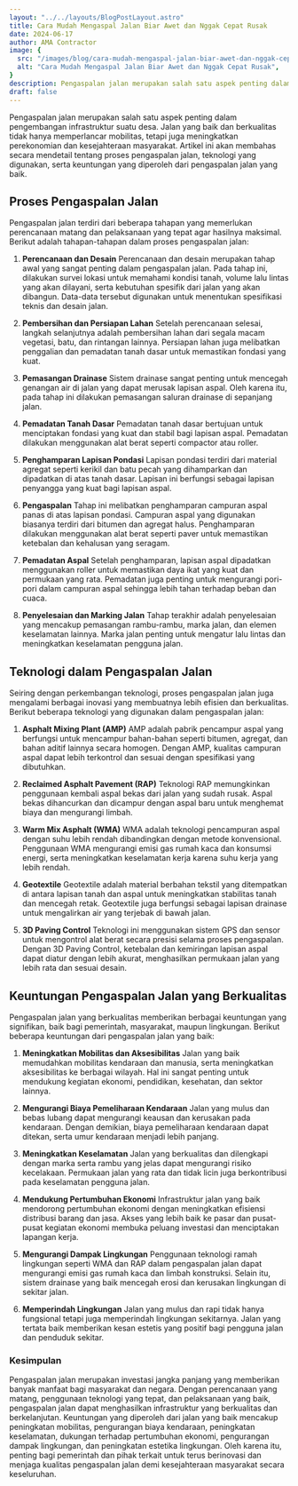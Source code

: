 ```yaml
---
layout: "../../layouts/BlogPostLayout.astro"
title: Cara Mudah Mengaspal Jalan Biar Awet dan Nggak Cepat Rusak
date: 2024-06-17
author: AMA Contractor
image: {
  src: "/images/blog/cara-mudah-mengaspal-jalan-biar-awet-dan-nggak-cepat-rusak.jpg",
  alt: "Cara Mudah Mengaspal Jalan Biar Awet dan Nggak Cepat Rusak",
}
description: Pengaspalan jalan merupakan salah satu aspek penting dalam pengembangan infrastruktur suatu desa. Jalan yang baik dan berkualitas tidak hanya memperlancar mobilitas, tetapi juga meningkatkan perekonomian dan kesejahteraan masyarakat.
draft: false
---
```


Pengaspalan jalan merupakan salah satu aspek penting dalam pengembangan infrastruktur suatu desa. Jalan yang baik dan berkualitas tidak hanya memperlancar mobilitas, tetapi juga meningkatkan perekonomian dan kesejahteraan masyarakat. Artikel ini akan membahas secara mendetail tentang proses pengaspalan jalan, teknologi yang digunakan, serta keuntungan yang diperoleh dari pengaspalan jalan yang baik.

## Proses Pengaspalan Jalan

Pengaspalan jalan terdiri dari beberapa tahapan yang memerlukan perencanaan matang dan pelaksanaan yang tepat agar hasilnya maksimal. Berikut adalah tahapan-tahapan dalam proses pengaspalan jalan:

1.  **Perencanaan dan Desain** Perencanaan dan desain merupakan tahap awal yang sangat penting dalam pengaspalan jalan. Pada tahap ini, dilakukan survei lokasi untuk memahami kondisi tanah, volume lalu lintas yang akan dilayani, serta kebutuhan spesifik dari jalan yang akan dibangun. Data-data tersebut digunakan untuk menentukan spesifikasi teknis dan desain jalan.

2.  **Pembersihan dan Persiapan Lahan** Setelah perencanaan selesai, langkah selanjutnya adalah pembersihan lahan dari segala macam vegetasi, batu, dan rintangan lainnya. Persiapan lahan juga melibatkan penggalian dan pemadatan tanah dasar untuk memastikan fondasi yang kuat.

3.  **Pemasangan Drainase** Sistem drainase sangat penting untuk mencegah genangan air di jalan yang dapat merusak lapisan aspal. Oleh karena itu, pada tahap ini dilakukan pemasangan saluran drainase di sepanjang jalan.

4.  **Pemadatan Tanah Dasar** Pemadatan tanah dasar bertujuan untuk menciptakan fondasi yang kuat dan stabil bagi lapisan aspal. Pemadatan dilakukan menggunakan alat berat seperti compactor atau roller.

5.  **Penghamparan Lapisan Pondasi** Lapisan pondasi terdiri dari material agregat seperti kerikil dan batu pecah yang dihamparkan dan dipadatkan di atas tanah dasar. Lapisan ini berfungsi sebagai lapisan penyangga yang kuat bagi lapisan aspal.

6.  **Pengaspalan** Tahap ini melibatkan penghamparan campuran aspal panas di atas lapisan pondasi. Campuran aspal yang digunakan biasanya terdiri dari bitumen dan agregat halus. Penghamparan dilakukan menggunakan alat berat seperti paver untuk memastikan ketebalan dan kehalusan yang seragam.

7.  **Pemadatan Aspal** Setelah penghamparan, lapisan aspal dipadatkan menggunakan roller untuk memastikan daya ikat yang kuat dan permukaan yang rata. Pemadatan juga penting untuk mengurangi pori-pori dalam campuran aspal sehingga lebih tahan terhadap beban dan cuaca.

8.  **Penyelesaian dan Marking Jalan** Tahap terakhir adalah penyelesaian yang mencakup pemasangan rambu-rambu, marka jalan, dan elemen keselamatan lainnya. Marka jalan penting untuk mengatur lalu lintas dan meningkatkan keselamatan pengguna jalan.

## Teknologi dalam Pengaspalan Jalan

Seiring dengan perkembangan teknologi, proses pengaspalan jalan juga mengalami berbagai inovasi yang membuatnya lebih efisien dan berkualitas. Berikut beberapa teknologi yang digunakan dalam pengaspalan jalan:

1.  **Asphalt Mixing Plant (AMP)** AMP adalah pabrik pencampur aspal yang berfungsi untuk mencampur bahan-bahan seperti bitumen, agregat, dan bahan aditif lainnya secara homogen. Dengan AMP, kualitas campuran aspal dapat lebih terkontrol dan sesuai dengan spesifikasi yang dibutuhkan.

2.  **Reclaimed Asphalt Pavement (RAP)** Teknologi RAP memungkinkan penggunaan kembali aspal bekas dari jalan yang sudah rusak. Aspal bekas dihancurkan dan dicampur dengan aspal baru untuk menghemat biaya dan mengurangi limbah.

3.  **Warm Mix Asphalt (WMA)** WMA adalah teknologi pencampuran aspal dengan suhu lebih rendah dibandingkan dengan metode konvensional. Penggunaan WMA mengurangi emisi gas rumah kaca dan konsumsi energi, serta meningkatkan keselamatan kerja karena suhu kerja yang lebih rendah.

4.  **Geotextile** Geotextile adalah material berbahan tekstil yang ditempatkan di antara lapisan tanah dan aspal untuk meningkatkan stabilitas tanah dan mencegah retak. Geotextile juga berfungsi sebagai lapisan drainase untuk mengalirkan air yang terjebak di bawah jalan.

5.  **3D Paving Control** Teknologi ini menggunakan sistem GPS dan sensor untuk mengontrol alat berat secara presisi selama proses pengaspalan. Dengan 3D Paving Control, ketebalan dan kemiringan lapisan aspal dapat diatur dengan lebih akurat, menghasilkan permukaan jalan yang lebih rata dan sesuai desain.

## Keuntungan Pengaspalan Jalan yang Berkualitas

Pengaspalan jalan yang berkualitas memberikan berbagai keuntungan yang signifikan, baik bagi pemerintah, masyarakat, maupun lingkungan. Berikut beberapa keuntungan dari pengaspalan jalan yang baik:

1.  **Meningkatkan Mobilitas dan Aksesibilitas** Jalan yang baik memudahkan mobilitas kendaraan dan manusia, serta meningkatkan aksesibilitas ke berbagai wilayah. Hal ini sangat penting untuk mendukung kegiatan ekonomi, pendidikan, kesehatan, dan sektor lainnya.

2.  **Mengurangi Biaya Pemeliharaan Kendaraan** Jalan yang mulus dan bebas lubang dapat mengurangi keausan dan kerusakan pada kendaraan. Dengan demikian, biaya pemeliharaan kendaraan dapat ditekan, serta umur kendaraan menjadi lebih panjang.

3.  **Meningkatkan Keselamatan** Jalan yang berkualitas dan dilengkapi dengan marka serta rambu yang jelas dapat mengurangi risiko kecelakaan. Permukaan jalan yang rata dan tidak licin juga berkontribusi pada keselamatan pengguna jalan.

4.  **Mendukung Pertumbuhan Ekonomi** Infrastruktur jalan yang baik mendorong pertumbuhan ekonomi dengan meningkatkan efisiensi distribusi barang dan jasa. Akses yang lebih baik ke pasar dan pusat-pusat kegiatan ekonomi membuka peluang investasi dan menciptakan lapangan kerja.

5.  **Mengurangi Dampak Lingkungan** Penggunaan teknologi ramah lingkungan seperti WMA dan RAP dalam pengaspalan jalan dapat mengurangi emisi gas rumah kaca dan limbah konstruksi. Selain itu, sistem drainase yang baik mencegah erosi dan kerusakan lingkungan di sekitar jalan.

6.  **Memperindah Lingkungan** Jalan yang mulus dan rapi tidak hanya fungsional tetapi juga memperindah lingkungan sekitarnya. Jalan yang tertata baik memberikan kesan estetis yang positif bagi pengguna jalan dan penduduk sekitar.

### Kesimpulan

Pengaspalan jalan merupakan investasi jangka panjang yang memberikan banyak manfaat bagi masyarakat dan negara. Dengan perencanaan yang matang, penggunaan teknologi yang tepat, dan pelaksanaan yang baik, pengaspalan jalan dapat menghasilkan infrastruktur yang berkualitas dan berkelanjutan. Keuntungan yang diperoleh dari jalan yang baik mencakup peningkatan mobilitas, pengurangan biaya kendaraan, peningkatan keselamatan, dukungan terhadap pertumbuhan ekonomi, pengurangan dampak lingkungan, dan peningkatan estetika lingkungan. Oleh karena itu, penting bagi pemerintah dan pihak terkait untuk terus berinovasi dan menjaga kualitas pengaspalan jalan demi kesejahteraan masyarakat secara keseluruhan.